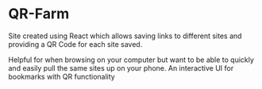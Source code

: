 # QR-Farm
Site created using React which allows saving links to different sites and providing a QR Code for each site saved. 

Helpful for when browsing on your computer but want to be able to quickly and easily pull the same sites up on your phone. An interactive UI for bookmarks with QR functionality
